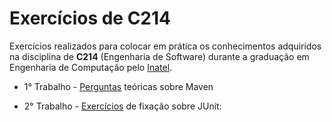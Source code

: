 # Exercícios de C214
Exercícios realizados para colocar em prática os conhecimentos adquiridos na disciplina de **C214** (Engenharia de Software) durante a graduação em Engenharia de Computação pelo [Inatel](https://inatel.br/home/).

* 1° Trabalho - [Perguntas](Enunciados/Maven.pdf) teóricas sobre Maven

* 2° Trabalho - [Exercícios](Enunciados/JUnit.pdf) de fixação sobre JUnit:
